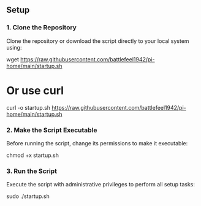 ## Setup

### 1. Clone the Repository

Clone the repository or download the script directly to your local system using:


wget https://raw.githubusercontent.com/battlefeel1942/pi-home/main/startup.sh
# Or use curl
curl -o startup.sh https://raw.githubusercontent.com/battlefeel1942/pi-home/main/startup.sh


### 2. Make the Script Executable

Before running the script, change its permissions to make it executable:


chmod +x startup.sh


### 3. Run the Script

Execute the script with administrative privileges to perform all setup tasks:

sudo ./startup.sh
